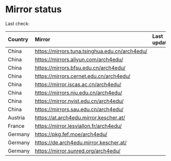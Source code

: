 <script src="./time.js"></script>
# Mirror status
Last check: <script type="text/javascript">localize(1719753611.7750955);</script>

|Country|Mirror|Last update|
|:------|:-----|:----------|
|China|https://mirrors.tuna.tsinghua.edu.cn/arch4edu/|<script type="text/javascript">localize(1719729189);</script>|
|China|https://mirrors.aliyun.com/arch4edu/|<script type="text/javascript">localize(1719729189);</script>|
|China|https://mirrors.bfsu.edu.cn/arch4edu/|<script type="text/javascript">localize(1719729189);</script>|
|China|https://mirrors.cernet.edu.cn/arch4edu/|<script type="text/javascript">localize(1719729189);</script>|
|China|https://mirror.iscas.ac.cn/arch4edu/|<script type="text/javascript">localize(1719729189);</script>|
|China|https://mirrors.nju.edu.cn/arch4edu/|<script type="text/javascript">localize(1719686053);</script>|
|China|https://mirror.nyist.edu.cn/arch4edu/|<script type="text/javascript">localize(1719686053);</script>|
|China|https://mirrors.sau.edu.cn/arch4edu/|<script type="text/javascript">localize(1719729189);</script>|
|Austria|https://at.arch4edu.mirror.kescher.at/|<script type="text/javascript">localize(1719729189);</script>|
|France|https://mirror.lesviallon.fr/arch4edu/|<script type="text/javascript">localize(1719686053);</script>|
|Germany|https://pkg.fef.moe/arch4edu/|<script type="text/javascript">localize(1719729189);</script>|
|Germany|https://de.arch4edu.mirror.kescher.at/|<script type="text/javascript">localize(1719729189);</script>|
|Germany|https://mirror.sunred.org/arch4edu/|<script type="text/javascript">localize(1719729189);</script>|

<script src="./tablefilter/tablefilter.js"></script>
<script src="./table.js"></script>